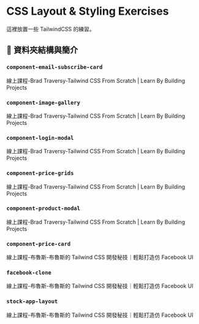 # CSS Layout & Styling Exercises

這裡放置一些 TailwindCSS 的練習。

## 📁 資料夾結構與簡介

### `component-email-subscribe-card`

線上課程-Brad Traversy-Tailwind CSS From Scratch | Learn By Building Projects

### `component-image-gallery`

線上課程-Brad Traversy-Tailwind CSS From Scratch | Learn By Building Projects

### `component-login-modal`

線上課程-Brad Traversy-Tailwind CSS From Scratch | Learn By Building Projects

### `component-price-grids`

線上課程-Brad Traversy-Tailwind CSS From Scratch | Learn By Building Projects

### `component-product-modal`

線上課程-Brad Traversy-Tailwind CSS From Scratch | Learn By Building Projects

### `component-price-card`

線上課程-布魯斯-布魯斯的 Tailwind CSS 開發秘技｜輕鬆打造仿 Facebook UI

### `facebook-clone`

線上課程-布魯斯-布魯斯的 Tailwind CSS 開發秘技｜輕鬆打造仿 Facebook UI

### `stock-app-layout`

線上課程-布魯斯-布魯斯的 Tailwind CSS 開發秘技｜輕鬆打造仿 Facebook UI